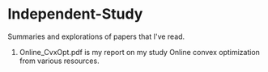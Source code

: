 # Independent-Study
Summaries and explorations of papers that I've read.
1. Online_CvxOpt.pdf is my report on my study Online convex optimization from various resources.
